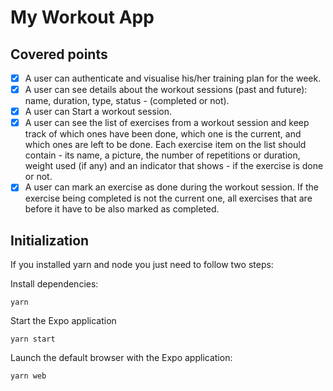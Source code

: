 # My Workout App


## Covered points
- [x] A user can authenticate and visualise his/her training plan for the week.
- [x] A user can see details about the workout sessions (past and future): name, duration, type, status - (completed or not).
- [x] A user can Start a workout session.
- [x] A user can see the list of exercises from a workout session and keep track of which ones have been done, which one is the current, and which ones are left to be done. Each exercise item on the list should contain - its name, a picture, the number of repetitions or duration, weight used (if any) and an indicator that shows - if the exercise is done or not.
- [x] A user can mark an exercise as done during the workout session. If the exercise being completed is not the current one, all exercises that are before it have to be also marked as completed.

## Initialization

If you installed yarn and node you just need to follow two steps:

Install dependencies:

```
yarn
```

Start the Expo application

```
yarn start
```

Launch the default browser with the Expo application:

```
yarn web
```

